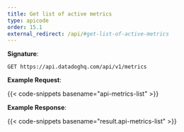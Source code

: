 ```yaml
---
title: Get list of active metrics
type: apicode
order: 15.1
external_redirect: /api/#get-list-of-active-metrics
---
```


**Signature**:

`GET https://api.datadoghq.com/api/v1/metrics`

**Example Request**:

{{< code-snippets basename="api-metrics-list" >}}

**Example Response**:

{{< code-snippets basename="result.api-metrics-list" >}}

